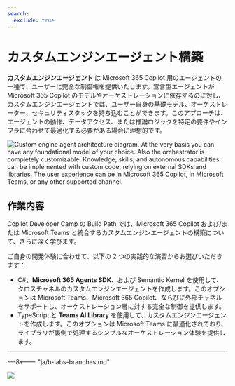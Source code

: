 ```yaml
---
search:
  exclude: true
---
```

# カスタムエンジンエージェント構築

**カスタムエンジンエージェント** は Microsoft 365 Copilot 用のエージェントの一種で、ユーザーに完全な制御権を提供いたします。宣言型エージェントが Microsoft 365 Copilot のモデルやオーケストレーションに依存するのに対し、カスタムエンジンエージェントでは、ユーザー自身の基礎モデル、オーケストレーター、セキュリティスタックを持ち込むことができます。このアプローチは、エージェントの動作、データアクセス、または推論ロジックを特定の要件やインフラに合わせて最適化する必要がある場合に理想的です。

![Custom engine agent architecture diagram. At the very basis you can have any foundational model of your choice. Also the orchestrator is completely customizable. Knowledge, skills, and autonomous capabilities can be implemented with custom code, relying on external SDKs and libraries. The user experience can be in Microsoft 365 Copilot, in Microsoft Teams, or any other supported channel.](../../assets/images/m365-custom-engine-agent.png)

## 作業内容

Copilot Developer Camp の Build Path では、Microsoft 365 Copilot および/または Microsoft Teams と統合するカスタムエンジンエージェントの構築について、さらに深く学びます。

ご自身の開発体験に合わせて、以下の 2 つの実践的な演習からお選びいただきます：

* C#、**Microsoft 365 Agents SDK**、および Semantic Kernel を使用して、クロスチャネルのカスタムエンジンエージェントを作成します。このオプションは Microsoft Teams、Microsoft 365 Copilot、ならびに外部チャネルをサポートし、オーケストレーション層に対する完全な制御を提供します。
* TypeScript と **Teams AI Library** を使用して、カスタムエンジンエージェントを作成します。このオプションは Microsoft Teams に最適化されており、ライブラリが裏側で処理するシンプルなオーケストレーション体験を提供します。

---

---8<--- "ja/b-labs-branches.md"

<img src="https://m365-visitor-stats.azurewebsites.net/copilot-camp/custom-engine/index" />